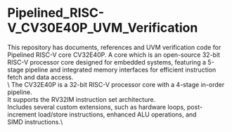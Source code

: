 # Pipelined_RISC-V_CV30E40P_UVM_Verification
This repository has documents, references and UVM verification code for Pipelined RISC-V  core CV32E40P. A core which is an open-source 32-bit RISC-V processor core designed for embedded systems, featuring a 5-stage pipeline and integrated memory interfaces for efficient instruction fetch and data access.\
\\
The CV32E40P is a 32-bit RISC-V processor core with a 4-stage in-order pipeline.\
It supports the RV32IM instruction set architecture.\
Includes several custom extensions, such as hardware loops, post-increment load/store instructions, enhanced ALU operations, and SIMD instructions.\




